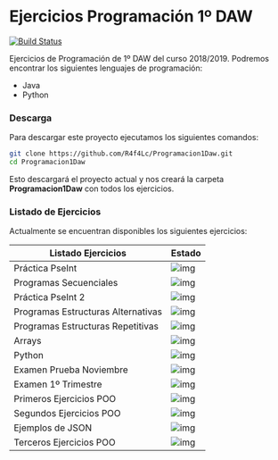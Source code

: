# Ejercicios Programación 1º DAW

[![Build Status](https://travis-ci.org/joemccann/dillinger.svg?branch=master)](https://github.com/R4f4Lc/Programacion1Daw)

Ejercicios de Programación de 1º DAW del curso 2018/2019. Podremos encontrar los siguientes lenguajes de programación: 

  - Java
  - Python

### Descarga
Para descargar este proyecto ejecutamos los siguientes comandos: 

```sh
git clone https://github.com/R4f4Lc/Programacion1Daw.git
cd Programacion1Daw
```
Esto descargará el proyecto actual y nos creará la carpeta **Programacion1Daw** con todos los ejercicios.

### Listado de Ejercicios

Actualmente se encuentran disponibles los siguientes ejercicios:

| Listado Ejercicios | Estado |
| ------ | ------ |
| Práctica PseInt |![img](http://i.imgur.com/VJ7IoXU.png) |
| Programas Secuenciales |![img](http://i.imgur.com/VJ7IoXU.png) |
| Práctica PseInt 2 |![img](http://i.imgur.com/VJ7IoXU.png) |
| Programas Estructuras Alternativas |![img](http://i.imgur.com/VJ7IoXU.png) |
| Programas Estructuras Repetitivas |![img](http://i.imgur.com/VJ7IoXU.png) |
| Arrays | ![img](http://i.imgur.com/VJ7IoXU.png)|
|Python|![img](http://i.imgur.com/VJ7IoXU.png)|
|Examen Prueba Noviembre |![img](http://i.imgur.com/VJ7IoXU.png) |
|Examen 1º Trimestre |![img](http://i.imgur.com/VJ7IoXU.png) |
|Primeros Ejercicios POO|![img](http://i.imgur.com/VJ7IoXU.png) |
|Segundos Ejercicios POO|![img](http://i.imgur.com/VJ7IoXU.png) |
|Ejemplos de JSON|![img](http://i.imgur.com/VJ7IoXU.png) |
|Terceros Ejercicios POO |![img](http://i.imgur.com/kR8HJwg.png) |

[Twitter]: <https://twitter.com/RafaLpeC/>
